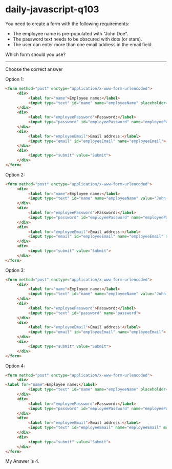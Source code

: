 # daily-javascript-q103

You need to create a form with the following requirements: 

* The employee name is pre-populated with "John Doe". 
* The password text needs to be obscured with dots (or stars). 
* The user can enter more than one email address in the email field. 

Which form should you use?
<hr/>
Choose the correct answer

Option 1:
```html
<form method="post" enctype="application/x-www-form-urlencoded">
     <div>
          <label for="name">Employee name:</label>
          <input type="text" id="name" name="employeeName" placeholder="John Doe">
     </div>
     <div>
          <label for="employeePassword">Password:</label>
          <input type="password" id="employeePassword" name="employeePassword">
     </div>
     <div>
          <label for="employeeEmail">Email address:</label>
          <input type="email" id="employeeEmail" name="employeeEmail">
     </div>
     <div>
          <input type="submit" value="Submit">
     </div>
</form>
```
Option 2:
```html
<form method="post" enctype="application/x-www-form-urlencoded">
     <div>
          <label for="name">Employee name:</label>
          <input type="text" id="name" name="employeeName" value="John Doe">
     </div>
     <div>
          <label for="employeePassword">Password:</label>
          <input type="password" id="employeePassword" name="employeePassword">
     </div>
     <div>
          <label for="employeeEmail">Email address:</label>
          <input type="email" id="employeeEmail" name="employeeEmail" multiple>
     </div>
     <div>
          <input type="submit" value="Submit">
     </div>
</form>
```
Option 3:
```html
<form method="post" enctype="application/x-www-form-urlencoded">
     <div>
          <label for="name">Employee name:</label>
          <input type="text" id="name" name="employeeName" value="John Doe">
     </div>
     <div>
          <label for="employeePassword">Password:</label>
          <input type="text" id="password" name="password">
     </div>
     <div>
          <label for="employeeEmail">Email address:</label>
          <input type="email" id="employeeEmail" name="employeeEmail">
     </div>
     <div>
          <input type="submit" value="Submit">
     </div>
</form>
```
Option 4:
```html
<form method="post" enctype="application/x-www-form-urlencoded">
     <div>
<label for="name">Employee name:</label>
          <input type="text" id="name" name="employeeName" placeholder="John Doe">
     </div>
     <div>
          <label for="employeePassword">Password:</label>
          <input type="password" id="employeePassword" name="employeePassword">
     </div>
     <div>
          <label for="employeeEmail">Email address:</label>
          <input type="text" id="employeeEmail" name="employeeEmail" multiple>
     </div>
     <div>
          <input type="submit" value="Submit">
     </div>
</form>
```
My Answer is 4.
